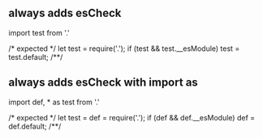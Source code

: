 ## always adds esCheck
import test from '.'

/* expected */
let test = require('.'); if (test && test.__esModule) test = test.default;
/**/

## always adds esCheck with import as
import def, * as test from '.'

/* expected */
let test = def = require('.'); if (def && def.__esModule) def = def.default;
/**/